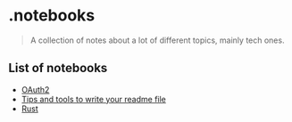 # .notebooks

> A collection of notes about a lot of different topics, mainly tech ones.

## List of notebooks

- [OAuth2](./oauth2/oauth2.md)
- [Tips and tools to write your readme file](./markdown/readme-tips-tools.md)
- [Rust](./markdown/rust.md)
